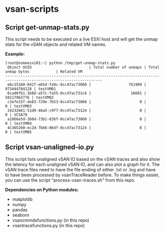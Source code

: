 # vsan-scripts

## Script get-unmap-stats.py
This script needs to be executed on a live ESXi host and will get the unmap stats for the vSAN objects and related VM names.

**Example:**
```
[root@someesxi01:~] python /tmp/get-unmap-stats.py
 Object UUID                          | Total number of unmaps | Total unmap bytes            | Related VM
------------------------------------------------------------------------------------------------------------------
 e6c15160-0427-e65d-fa9c-0cc47ac73060 |                 761909 |                 973444784128 | testVM01
 6ca40f61-3b8d-a57c-fa55-0cc47ac731c6 |                  16681 |                  50117963776 | testVM02
 c3efe15f-de83-729e-7b53-0cc47ac73060 |                      0 |                            0 | testVM03
 24232661-51d9-46a5-c9f7-0cc47ac73124 |                      0 |                            0 | VCSA70
 a1866e5d-366d-73b1-63bf-0cc47ac73060 |                      0 |                            0 | testVM04
 4c365260-ec2d-7bb6-06df-0cc47ac73124 |                      0 |                            0 | testVM05
 ```

## Script vsan-unaligned-io.py
This script lists unaligned vSAN IO based on the vSAN traces and also show the latency for each unaligned vSAN IO, and can also plot a graph for it.
The vSAN trace files need to have the file ending of either .txt or .log and have to have been processed by vsanTraceReader before. To make things easier, you can use the script "process-vsan-traces.sh" from this repo.

**Dependencies on Python modules:**
- matplotlib
- numpy
- pandas
- seaborn
- vsancmmdsfunctions.py (in this repo)
- vsantracefunctions.py (in this repo)
